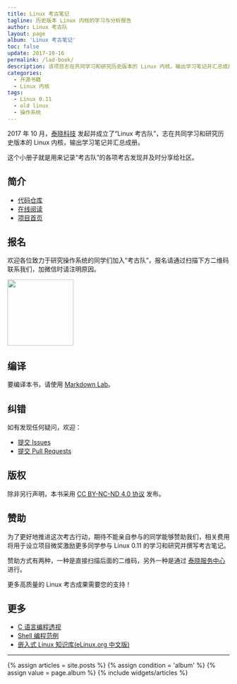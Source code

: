 ```yaml
---
title: Linux 考古笔记
tagline: 历史版本 Linux 内核的学习与分析报告
author: Linux 考古队
layout: page
album: 'Linux 考古笔记'
toc: false
update: 2017-10-16
permalink: /lad-book/
description: 该项目志在共同学习和研究历史版本的 Linux 内核，输出学习笔记并汇总成册，结合动手实践，更好地学习操作系统原理。
categories:
  - 开源书籍
  - Linux 内核
tags:
  - Linux 0.11
  - old linux
  - 操作系统
---
```


2017 年 10 月，[泰晓科技](https://tinylab.org) 发起并成立了“Linux 考古队”，志在共同学习和研究历史版本的 Linux 内核，输出学习笔记并汇总成册。

这个小册子就是用来记录“考古队”的各项考古发现并及时分享给社区。

## 简介

-   [代码仓库](https://github.com/tinyclub/lad-book)
-   [在线阅读](https://tinylab-1.gitbook.io/lad-book)
-   [项目首页](https://tinylab.org/lad-book)

## 报名

欢迎各位致力于研究操作系统的同学们加入“考古队”，报名请通过扫描下方二维码联系我们，加微信时请注明原因。

<img width='150px' src='/images/wechat/tinylab.jpg'>

## 编译

要编译本书，请使用 [Markdown Lab](https://tinylab.org/markdown-lab)。

## 纠错

如有发现任何疑问，欢迎：

* [提交 Issues](https://github.com/tinyclub/lad-book/issues)
* [提交 Pull Requests](https://github.com/tinyclub/lad-book/pulls)

## 版权

除非另行声明，本书采用 [CC BY-NC-ND 4.0 协议](https://creativecommons.org/licenses/by-nc-nd/4.0/) 发布。

## 赞助

为了更好地推进这次考古行动，期待不能亲自参与的同学能够赞助我们，相关费用将用于设立项目微奖激励更多同学参与 Linux 0.11 的学习和研究并撰写考古笔记。

赞助方式有两种，一种是直接扫描后面的二维码，另外一种是通过 [泰晓服务中心](https://weidian.com/item.html?itemID=2211579775) 进行。

更多高质量的 Linux 考古成果需要您的支持！

## 更多

* [C 语言编程透视](https://tinylab-1.gitbook.io/cbook/)
* [Shell 编程范例](https://tinylab-1.gitbook.io/shellbook/)
* [嵌入式 Linux 知识库(eLinux.org 中文版)](https://tinylab-1.gitbook.io/elinux/)

<hr>

<section id="home">
  {% assign articles = site.posts %}
  {% assign condition = 'album' %}
  {% assign value = page.album %}
  {% include widgets/articles %}
</section>
